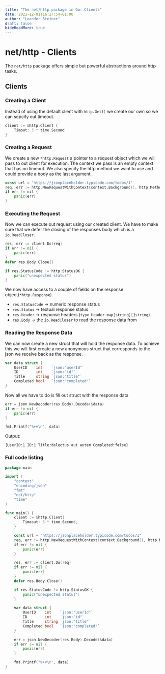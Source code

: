 ```yaml
---
title: "The net/http package in Go: Clients"
date: 2021-12-01T16:27:54+01:00
author: "Leander Steiner"
draft: false
hideReadMore: true
---
```


# net/http - Clients

The ```net/http``` package offers simple but powerful abstractions around http tasks.

## Clients

### Creating a Client

Instead of using the default client with ```http.Get()``` we create our own so we can sepcify out timeout.

```go
client := &http.Client {
    Timout: 5 * time.Second
}
```



### Creating a Request

We create a new ```*http.Request``` a pointer to a request object which we will pass to out client for execution.
The context we pass is an empty context that has no timeout. 
We also specify the http method we want to use and could provide a body as the last argument.

```go
const url = "https://jsonplaceholder.typicode.com/todos/1"
req, err := http.NewRequestWithContext(context.Background(), http.MethodGet, url, nil)
if err != nil {
	panic(err)
}
```

### Executing the Request

Now we can execute out request using our created client.
We have to make sure that we defer the closing of the responses body which is a ```io.ReadCloser```.

```go
res, err := client.Do(req)
if err != nil {
	panic(err)
}
defer res.Body.Close()

if res.StatusCode != http.StatusOK {
	panic("unexpected status")
}
```

We now have access to a couple of fields on the response object(```*http.Response```)

- ```res.StatusCode``` -> numeric response status
- ```res.Status``` -> textual response status
- ```res.Header``` -> response headers (```type Header map[string][]string```)
- ```res.Body``` -> the ```io.ReadCloser``` to read the response data from

### Reading the Response Data

We can now create a new struct that will hold the response data.
To achieve this we will first create a new anonymous struct that corresponds to the json we receive back as the response.

```go
var data struct {
	UserID    int    `json:"userId"`
	ID        int    `json:"id"`
	Title     string `json:"title"`
	Completed bool   `json:"completed"`
}
```

Now all we have to do is fill out struct with the response data.

```go
err = json.NewDecoder(res.Body).Decode(&data)
if err != nil {
	panic(err)
}

fmt.Printf("%+v\n", data)
```

Output:
```
{UserID:1 ID:1 Title:delectus aut autem Completed:false}
```

### Full code listing

```go
package main

import (
	"context"
	"encoding/json"
	"fmt"
	"net/http"
	"time"
)

func main() {
	client := &http.Client{
		Timeout: 5 * time.Second,
	}

	const url = "https://jsonplaceholder.typicode.com/todos/1"
	req, err := http.NewRequestWithContext(context.Background(), http.MethodGet, url, nil)
	if err != nil {
		panic(err)
	}

	res, err := client.Do(req)
	if err != nil {
		panic(err)
	}
	defer res.Body.Close()

	if res.StatusCode != http.StatusOK {
		panic("unexpected status")
	}

	var data struct {
		UserID    int    `json:"userId"`
		ID        int    `json:"id"`
		Title     string `json:"title"`
		Completed bool   `json:"completed"`
	}

	err = json.NewDecoder(res.Body).Decode(&data)
	if err != nil {
		panic(err)
	}

	fmt.Printf("%+v\n", data)
}
```